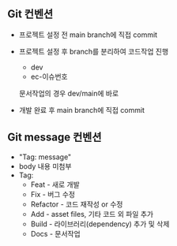 
## Git 컨벤션
- 프로젝트 설정 전
main branch에 직접 commit

- 프로젝트 설정 후
branch를 분리하여 코드작업 진행
  - dev
  - ec-이슈번호

  문서작업의 경우 dev/main에 바로
- 개발 완료 후
main branch에 직접 commit

## Git message 컨벤션
- "Tag: message"
- body 내용 미첨부
- Tag:
  - Feat    - 새로 개발
  - Fix     - 버그 수정
  - Refactor - 코드 재작성 or 수정
  - Add - asset files, 기타 코드 외 파일 추가
  - Build - 라이브러리(dependency) 추가 및 삭제
  - Docs - 문서작업
